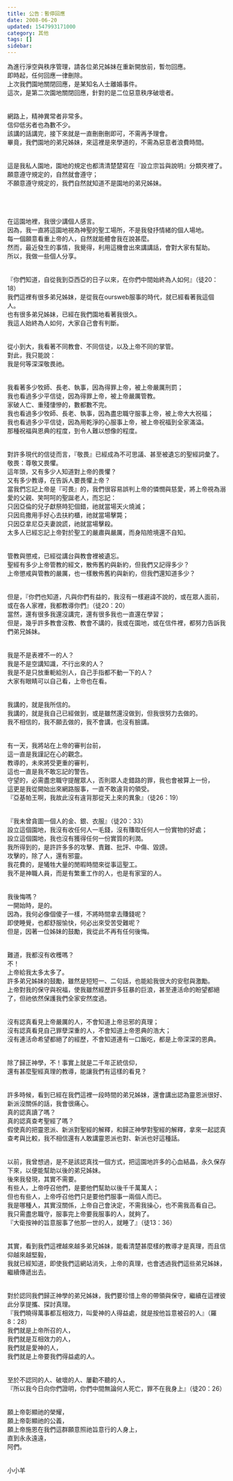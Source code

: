 ```yaml
---
title: 公告：暫停回應
date: 2008-06-20
updated: 1547993171000
category: 其他
tags: []
sidebar: 
---
```


<p>為進行淨空與秩序管理，請各位弟兄姊妹在重新開放前，暫勿回應。<br/>即時起，任何回應一律刪除。<br/><!--more-->上次我們園地關閉回應，是某知名人士離婚事件。<br/>這次，是第二次園地關閉回應，針對的是二位惡意秩序破壞者。<br/><br/><br/>網路上，精神異常者非常多。<br/>信仰低劣者也為數不少。<br/>該講的話講完，接下來就是一直刪刪刪即可，不需再予理會。<br/>畢竟，我們園地的弟兄姊妹，來這裡是來學道的，不需為惡意者浪費時間。<br/><br/><br/>這是我私人園地，園地的規定也都清清楚楚寫在『設立宗旨與說明』分類夾裡了。<br/>願意遵守規定的，自然就會遵守；<br/>不願意遵守規定的，我們自然就知道不是園地的弟兄姊妹。<br/><br/><br/><br/><br/>在這園地裡，我很少講個人感言。<br/>因為，我一直將這園地視為神聖的聖工場所，不是我發抒情緒的個人場地。<br/>每一個願意看重上帝的人，自然就能體會我在說甚麼。<br/>然而，最近發生的事情，我覺得，利用這機會出來講講話，會對大家有幫助。<br/>所以，我做一些個人分享。<br/><br/><br/>『你們知道，自從我到亞西亞的日子以來，在你們中間始終為人如何』（徒20：18）<br/>我們這裡有很多弟兄姊妹，是從我在oursweb服事的時代，就已經看著我這個人。<br/>也有很多弟兄姊妹，已經在我們園地看著我很久。<br/>我這人始終為人如何，大家自己會有判斷。<br/><br/><br/>從小到大，我看著不同教會、不同信徒，以及上帝不同的掌管。<br/>對此，我只能說：<br/>我是何等深深敬畏祂。<br/><br/><br/>我看著多少牧師、長老、執事，因為得罪上帝，被上帝嚴厲刑罰；<br/>我也看過多少平信徒，因為得罪上帝，被上帝嚴厲管教。<br/>家破人亡、重殘悽慘的，數都數不完。<br/>我也看過多少牧師、長老、執事，因為盡忠職守服事上帝，被上帝大大祝福；<br/>我也看過多少平信徒，因為用乾淨的心服事上帝，被上帝祝福到全家滿溢。<br/>那種祝福與恩典的程度，到令人難以想像的程度。<br/><br/><br/>對許多現代的信徒而言，『敬畏』已經成為不可思議、甚至被遺忘的聖經詞彙了。<br/>敬畏：尊敬又畏懼。<br/>這年頭，又有多少人知道對上帝的畏懼？<br/>又有多少教導，在告訴人要畏懼上帝？<br/>當我們忘記上帝是『可畏』的，我們很容易誤判上帝的憐憫與慈愛，將上帝視為溺愛的父親、笑呵呵的聖誕老人，而忘記：<br/>只因亞倫的兒子獻祭時犯個錯，祂就當場天火燒滅；<br/>只因烏撒用手好心去扶約櫃，祂就當場擊斃；<br/>只因亞拿尼亞夫妻說謊，祂就當場擊殺。<br/>太多人已經忘記上帝對於聖工的嚴肅與嚴厲，而身陷險境還不自知。<br/><br/><br/>管教與懲戒，已經從講台與教會裡被遺忘。<br/>聖經有多少上帝管教的經文，散佈舊約與新約，但我們又記得多少？<br/>上帝懲戒與管教的嚴厲，也一樣散佈舊約與新約，但我們還知道多少？<br/><br/><br/>但是，『你們也知道，凡與你們有益的，我沒有一樣避諱不說的，或在眾人面前，或在各人家裡，我都教導你們』（徒20：20）<br/>當然，還有很多我還沒講完，還有很多我也一直還在學習；<br/>但是，幾乎許多教會沒教、教會不講的，我或在園地，或在信件裡，都努力告訴我們弟兄姊妹。<br/><br/><br/>我是不是表裡不一的人？<br/>我是不是空講知識，不行出來的人？<br/>我是不是只放重軛給別人，自己手指都不動一下的人？<br/>大家有眼睛可以自己看，上帝也在看。<br/><br/><br/>我講的，就是我所信的。<br/>我講的，就是我自己已經做到，或是雖然還沒做到，但我很努力去做的。<br/>我不相信的，我不願去做的，我不會講，也沒有臉講。<br/><br/><br/>有一天，我將站在上帝的審判台前，<br/>這一直是我謹記在心的觀念。<br/>教導的，未來將受更重的審判，<br/>這也一直是我不敢忘記的警告。<br/>守望的，必需盡忠職守提醒眾人，否則眾人走錯路的罪，我也會被算上一份，<br/>這更是我從開始出來網路服事，一直不敢違背的領受。<br/>『亞基帕王啊，我故此沒有違背那從天上來的異象』（徒26：19）<br/><br/><br/>『我未曾貪圖一個人的金、銀、衣服』（徒20：33）<br/>設立這個園地，我沒有收任何人一毛錢，沒有賺取任何人一份實物的好處；<br/>設立這個園地，我也沒有獲得任何一份實質的利潤。<br/>我所得到的，是許許多多的攻擊、責難、批評、中傷、毀謗。<br/>攻擊的，除了人，還有邪靈。<br/>我花費的，是犧牲大量的閒暇時間來從事這聖工。<br/>我不是神職人員，而是有繁重工作的人，也是有家室的人。<br/><br/><br/>我後悔嗎？<br/>一開始時，是的。<br/>因為，我何必像個傻子一樣，不將時間拿去賺錢呢？<br/>即使睡覺，也都舒服愉快，何必出來受苦受難呢？<br/>但是，因著一位姊妹的鼓勵，我從此不再有任何後悔。<br/><br/><br/>難道，我都沒有收穫嗎？<br/>不！<br/>上帝給我太多太多了。<br/>許多弟兄姊妹的鼓勵，雖然是短短一、二句話，也能給我很大的安慰與激勵。<br/>上帝對我的保守與祝福，使我雖然經歷許多狂暴的巨浪，甚至連活命的盼望都絕了，但祂依然保護我們全家安然度過。<br/><br/><br/>沒有認真看見上帝嚴厲的人，不會知道上帝忌邪的真理；<br/>沒有認真看見自己罪孽深重的人，不會知道上帝恩典的浩大；<br/>沒有連活命希望都絕了的經歷，不會知道連有一口飯吃，都是上帝深深的恩典。<br/><br/><br/>除了歸正神學，不！事實上就是二千年正統信仰，<br/>還有甚麼聖經真理的教導，能讓我們有這樣的看見？<br/><br/><br/>許多時候，看到已經在我們這裡一段時間的弟兄姊妹，還會講出認為靈恩派很好、新派沒關係的話，我會很痛心。<br/>真的認真讀了嗎？<br/>真的認真查考聖經了嗎？<br/>假使真的把靈恩派、新派對聖經的解釋，和歸正神學對聖經的解釋，拿來一起認真查考與比較，我不相信還有人敢講靈恩派也對、新派也好這種話。<br/><br/><br/>以前，我曾想過，是不是該認真找一個方式，把這園地許多的心血結晶，永久保存下來，以便能幫助以後的弟兄姊妹。<br/>後來我發現，其實不需要。<br/>有些人，上帝呼召他們，是要他們幫助以後千千萬萬人；<br/>但也有些人，上帝呼召他們只是要他們服事一兩個人而已。<br/>我是哪種人，其實沒關係，上帝自己會決定，不需我操心，也不需我高看自己。<br/>我只需盡忠職守，服事完上帝要我服事的人，就夠了。<br/>『大衛按神的旨意服事了他那一世的人，就睡了』（徒13：36）<br/><br/><br/>其實，看到我們這裡越來越多弟兄姊妹，能看清楚甚麼樣的教導才是真理，而且信仰越來越堅毅，<br/>我就已經知道，即使我們這網站消失，上帝的真理，也會透過我們這些弟兄姊妹，繼續傳遞出去。<br/><br/><br/>對於認同我們歸正神學的弟兄姊妹，我們要珍惜上帝的帶領與保守，繼續在這裡彼此分享提攜、探討真理。<br/>『我們曉得萬事都互相效力，叫愛神的人得益處，就是按他旨意被召的人』（羅8：28）<br/>我們就是上帝所召的人，<br/>我們就是互相效力的人，<br/>我們就是愛神的人，<br/>我們就是上帝要我們得益處的人。<br/><br/><br/>至於不認同的人、破壞的人、屢勸不聽的人，<br/>『所以我今日向你們證明，你們中間無論何人死亡，罪不在我身上』（徒20：26）<br/><br/><br/>願上帝彰顯祂的榮耀，<br/>願上帝彰顯祂的公義，<br/>願上帝施恩在我們這群願意照祂旨意行的人身上，<br/>直到永永遠遠，<br/>阿們。<br/><br/><br/>小小羊
</p>